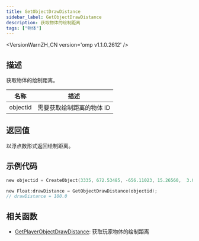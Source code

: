 ```yaml
---
title: GetObjectDrawDistance
sidebar_label: GetObjectDrawDistance
description: 获取物体的绘制距离
tags: ["物体"]
---
```


<VersionWarnZH_CN version='omp v1.1.0.2612' />

## 描述

获取物体的绘制距离。

| 名称     | 描述                      |
| -------- | ------------------------- |
| objectid | 需要获取绘制距离的物体 ID |

## 返回值

以浮点数形式返回绘制距离。

## 示例代码

```c
new objectid = CreateObject(3335, 672.53485, -656.11023, 15.26560,  3.00000, 0.00000, 0.00000,  100.0);

new Float:drawDistance = GetObjectDrawDistance(objectid);
// drawDistance = 100.0
```

## 相关函数

- [GetPlayerObjectDrawDistance](GetPlayerObjectDrawDistance): 获取玩家物体的绘制距离
